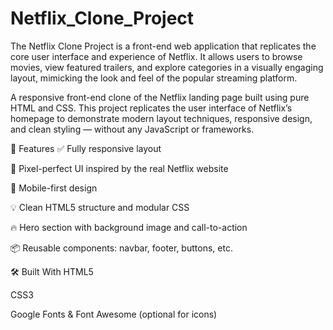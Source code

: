 # Netflix_Clone_Project
The Netflix Clone Project is a front-end web application that replicates the core user interface and experience of Netflix. It allows users to browse movies, view featured trailers, and explore categories in a visually engaging layout, mimicking the look and feel of the popular streaming platform.

A responsive front-end clone of the Netflix landing page built using pure HTML and CSS. This project replicates the user interface of Netflix’s homepage to demonstrate modern layout techniques, responsive design, and clean styling — without any JavaScript or frameworks.

🌟 Features
✅ Fully responsive layout

🎨 Pixel-perfect UI inspired by the real Netflix website

📱 Mobile-first design

💡 Clean HTML5 structure and modular CSS

🔥 Hero section with background image and call-to-action

📦 Reusable components: navbar, footer, buttons, etc.

🛠️ Built With
HTML5

CSS3

Google Fonts & Font Awesome (optional for icons)


